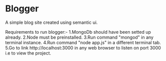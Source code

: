 # Blogger

A simple blog site created using semantic ui.

Requirements to run blogger:-
1.MongoDb should have been setted up already.
2.Node must be preinstalled.
3.Run command "mongod" in any terminal instance.
4.Run command "node app.js" in a different terminal tab.
5.Go to link http://localhost:3000 in any web browser to listen on port 3000 i.e to view the project.
